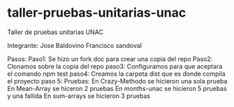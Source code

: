 # taller-pruebas-unitarias-unac
Taller de pruebas unitarias UNAC

Integrante: Jose Baldovino 
Francisco sandoval

Pasos:
 Paso1: Se hizo un fork doc para crear una copia del repo
 Paso2: Clonamos sobre la copia del repo
 paso3: Configuramos para que aceptara el comando npm test
 paso4: Creamos la carpeta dist que es donde compila el proyecto 
 paso 5: Pruebas:
En Crazy-Methodo se hicieron una sola prueba
En Mean-Array se hiceron 2 pruebas 
En months-unac se hicieron 5 pruebas y una fallida 
En sum-arrays se hicieron 3 pruebas 
